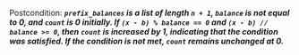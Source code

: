 Postcondition: ***`prefix_balances` is a list of length `n + 1`, `balance` is not equal to 0, and `count` is 0 initially. If `(x - b) % balance == 0` and `(x - b) // balance >= 0`, then `count` is increased by 1, indicating that the condition was satisfied. If the condition is not met, `count` remains unchanged at 0.***